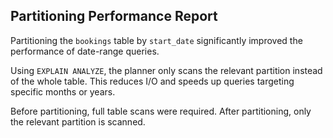 ## Partitioning Performance Report

Partitioning the `bookings` table by `start_date` significantly improved the performance of date-range queries. 

Using `EXPLAIN ANALYZE`, the planner only scans the relevant partition instead of the whole table. This reduces I/O and speeds up queries targeting specific months or years.

Before partitioning, full table scans were required. After partitioning, only the relevant partition is scanned.
